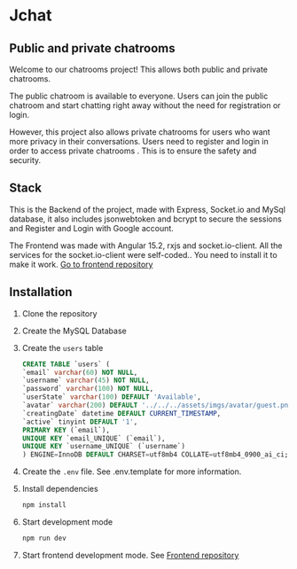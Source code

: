 # Jchat

## Public and private chatrooms
Welcome to our chatrooms project! This allows both public and private chatrooms.

The public chatroom is available to everyone. Users can join the public chatroom and start chatting right away without the need for registration or login.

However, this project also allows private chatrooms for users who want more privacy in their conversations. Users need to register and login in order to access private chatrooms . This is to ensure the safety and security.

## Stack
This is the Backend of the project, made with Express, Socket.io and MySql database, it also includes jsonwebtoken and bcrypt to secure the sessions and Register and Login with Google account.

The Frontend was made with Angular 15.2, rxjs and socket.io-client. All the services for the socket.io-client were self-coded.. You need to install it to make it work. [Go to frontend repository](https://github.com/JulianCallejas/JChat-frontend)

## Installation

1. Clone the repository
2. Create the MySQL Database
3. Create the `users` table

    ```sql
    CREATE TABLE `users` (
    `email` varchar(60) NOT NULL,
    `username` varchar(45) NOT NULL,
    `password` varchar(100) NOT NULL,
    `userState` varchar(100) DEFAULT 'Available',
    `avatar` varchar(200) DEFAULT '../../../assets/imgs/avatar/guest.png',
    `creatingDate` datetime DEFAULT CURRENT_TIMESTAMP,
    `active` tinyint DEFAULT '1',
    PRIMARY KEY (`email`),
    UNIQUE KEY `email_UNIQUE` (`email`),
    UNIQUE KEY `username_UNIQUE` (`username`)
    ) ENGINE=InnoDB DEFAULT CHARSET=utf8mb4 COLLATE=utf8mb4_0900_ai_ci;
    ```
4. Create the `.env` file. See .env.template for more information.
5. Install dependencies

    ```bash
    npm install
    ```

6. Start development mode

    ```bash
    npm run dev
    ```

7. Start frontend development mode. See [Frontend repository](https://github.com/JulianCallejas/JChat-frontend)